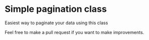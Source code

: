 Simple pagination class
================================

Easiest way to paginate your data using this class

Feel free to make a pull request if you want to make improvements.
